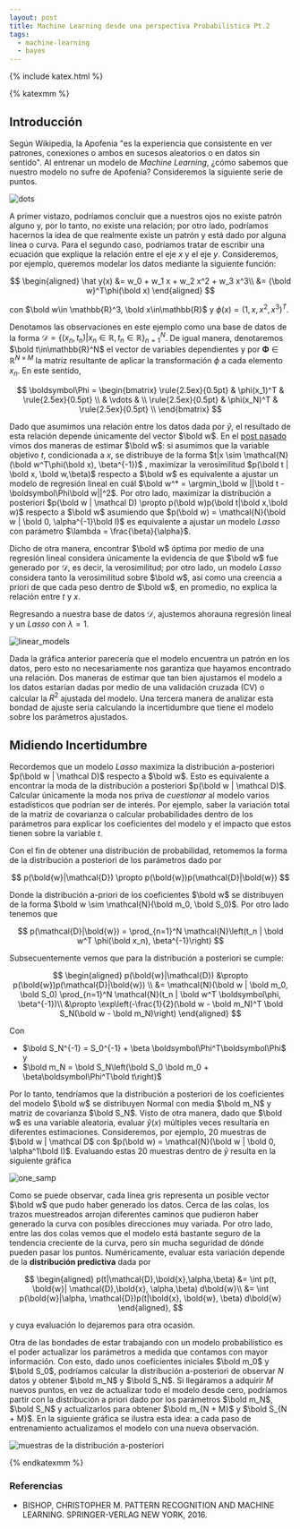 ```yaml
---
layout: post
title: Machine Learning desde una perspectiva Probabilística Pt.2
tags:
  - machine-learning
  - bayes
---
```

{% include katex.html %}

{% katexmm %}

## Introducción
Según Wikipedia, la Apofenia "es la experiencia que consistente en ver patrones, conexiones o ambos en sucesos aleatorios o en datos sin sentido". Al entrenar un modelo de *Machine Learning*, ¿cómo sabemos que nuestro modelo no sufre de Apofenia? Consideremos la siguiente serie de puntos.

![dots](https://i.imgur.com/h6xnKFk.png)

A primer vistazo, podríamos concluir que a nuestros ojos no existe patrón alguno y, por lo tanto, no existe una relación; por otro lado, podríamos hacernos la idea de que realmente existe un patrón y está dado por alguna línea o curva. Para el segundo caso, podríamos tratar de escribir una ecuación que explique la relación entre el eje  $x$ y el eje $y$. Consideremos, por ejemplo, queremos modelar los datos mediante la siguiente función:

$$
\begin{aligned}
    \hat y(x) &= w_0 + w_1 x + w_2 x^2 + w_3 x^3\\
                &= {\bold w}^T\phi(\bold x)
\end{aligned}
$$

con $\bold w\in \mathbb{R}^3, \bold x\in\mathbb{R}$ y $\phi(x) = (1, x, x^2, x^3)^T$.

Denotamos las observaciones en este ejemplo como una base de datos de la forma  $\mathcal D=\{(x_n, t_n) | x_n\in\mathbb{R}, t_n\in\mathbb{R}\}_{n=1}^N$. De igual manera, denotaremos $\bold t\in\mathbb{R}^N$ el vector de variables dependientes y por $\boldsymbol\Phi\in\mathbb{R}^{N\times M}$ la matriz resultante de aplicar la transformación $\phi$ a cada elemento $x_n$. En este sentido,

$$
    \boldsymbol\Phi = \begin{bmatrix}
    \rule{2.5ex}{0.5pt} & \phi(x_1)^T & \rule{2.5ex}{0.5pt} \\
    & \vdots & \\
    \rule{2.5ex}{0.5pt} & \phi(x_N)^T & \rule{2.5ex}{0.5pt} \\
    \end{bmatrix}
$$

Dado que asumimos una relación entre los datos dada por $\hat y$, el resultado de esta relación depende únicamente del  vector $\bold w$.  En el [post pasado]([https://gerdm.nabla.mx/proba-ml-1/](https://gerdm.nabla.mx/proba-ml-1/)) vimos dos maneras de estimar $\bold w$: si asumimos que la variable objetivo $t$, condicionada a $x$, se distribuye de la forma $t|x \sim \mathcal{N}(\bold w^T\phi(\bold x), \beta^{-1})$ , maximizar la verosimilitud $p(\bold t | \bold x, \bold w,\beta)$ respecto a $\bold w$ es equivalente a ajustar un modelo de regresión lineal en cuál  $\bold w^* = \argmin_\bold w ||\bold t - \boldsymbol\Phi\bold w||^2$. Por otro lado, maximizar la distribución a posteriori $p(\bold w | \mathcal D) \propto p(\bold w)p(\bold t|\bold x,\bold w)$ respecto a $\bold w$ asumiendo que $p(\bold w) = \mathcal{N}(\bold w | \bold 0, \alpha^{-1}\bold I)$ es equivalente a ajustar un modelo *Lasso* con parámetro $\lambda = \frac{\beta}{\alpha}$.

Dicho de otra manera, encontrar $\bold w$ óptima por medio de una regresión lineal considera únicamente la evidencia de que $\bold w$ fue generado por $\mathcal D$, es decir, la verosimilitud; por otro lado, un modelo *Lasso* considera tanto la verosimilitud sobre $\bold w$, así como una creencia a priori de que cada peso dentro de $\bold w$, en promedio, no explica la relación entre $t$ y $x$.

Regresando a nuestra base de datos $\mathcal D$, ajustemos ahorauna regresión lineal y un *Lasso* con $\lambda = 1$.

![linear_models](https://i.imgur.com/FUQisGG.png)

Dada la gráfica anterior parecería que el modelo encuentra un patrón en los datos, pero esto no necesariamente nos garantiza que hayamos encontrado una relación. Dos maneras de estimar que tan bien ajustamos el modelo a los datos estarían dadas por medio de una validación cruzada (CV) o calcular la $R^2$ ajustada del modelo. Una tercera manera de analizar esta bondad de ajuste sería calculando la incertidumbre que tiene el modelo sobre los parámetros ajustados.

## Midiendo Incertidumbre
Recordemos que un modelo *Lasso* maximiza la distribución a-posteriori $p(\bold w | \mathcal D)$  respecto a $\bold w$. Esto es equivalente a encontrar la moda de la distribución a posteriori $p(\bold w | \mathcal D)$. Calcular únicamente la moda nos priva de *cuestionar* al modelo varios estadísticos que podrían ser de interés. Por ejemplo, saber la variación total de la matriz de covarianza o calcular probabilidades dentro de los parámetros para explicar los coeficientes del modelo y el impacto que estos tienen sobre la variable $t$.

Con el fin de obtener una distribución de probabilidad, retomemos la forma de la distribución a posteriori de los parámetros dado por

$$
    p(\bold{w}|\mathcal{D}) \propto p(\bold{w})p(\mathcal{D}|\bold{w})
$$

Donde la distribución a-priori de los coeficientes $\bold w$ se distribuyen de la forma $\bold w \sim \mathcal{N}(\bold m_0, \bold S_0)$. Por otro lado tenemos que

$$
p(\mathcal{D}|\bold{w}) = \prod_{n=1}^N \mathcal{N}\left(t_n | \bold w^T \phi(\bold x_n), \beta^{-1}\right)
$$

Subsecuentemente vemos que para la distribución a posteriori se cumple:

$$
\begin{aligned}
    p(\bold{w}|\mathcal{D}) &\propto p(\bold{w})p(\mathcal{D}|\bold{w})  \\
    &= \mathcal{N}(\bold w | \bold m_0, \bold S_0) \prod_{n=1}^N \mathcal{N}(t_n | \bold w^T \boldsymbol\phi, \beta^{-1})\\
    &\propto \exp\left(-\frac{1}{2}(\bold w - \bold m_N)^T \bold S_N(\bold w - \bold m_N)\right) 
\end{aligned}
$$

Con 
* $\bold S_N^{-1} = S_0^{-1} + \beta \boldsymbol\Phi^T\boldsymbol\Phi$ y
*  $\bold m_N = \bold S_N\left(\bold S_0 \bold m_0 + \beta\boldsymbol\Phi^T\bold t\right)$

Por lo tanto, tendríamos que la distribución a posteriori de los coeficientes del modelo $\bold w$ se distribuyen Normal con media $\bold m_N$ y matriz de covarianza $\bold S_N$. Visto de otra manera, dado que $\bold w$ es una variable aleatoria, evaluar $\hat y(x)$ múltiples veces resultaría en diferentes estimaciones. Consideremos, por ejemplo, 20 muestras de $\bold w | \mathcal D$ con $p(\bold w) = \mathcal{N}(\bold w | \bold 0, \alpha^1\bold I)$. Evaluando estas 20 muestras dentro de $\hat y$ resulta en la siguiente gráfica

![one_samp](https://i.imgur.com/F9CNBO2.png)


Como se puede observar, cada línea gris representa un posible vector $\bold w$ que pudo haber generado los datos. Cerca de las colas, los trazos muestreados arrojan diferentes caminos que pudieron haber generado la curva con posibles direcciones muy variada. Por otro lado, entre las dos colas vemos que el modelo está bastante seguro de la tendencia creciente de la curva, pero sin mucha seguridad de dónde pueden pasar los puntos. Numéricamente, evaluar esta variación depende de la **distribución predictiva** dada por 

$$
\begin{aligned}
    p(t|\mathcal{D},\bold{x},\alpha,\beta) &= \int p(t, \bold{w}| \mathcal{D},\bold{x}, \alpha,\beta) d\bold{w}\\
        &= \int p(\bold{w}|\alpha, \mathcal{D})p(t|\bold{x}, \bold{w}, \beta) d\bold{w}
\end{aligned},
$$

y cuya evaluación lo dejaremos para otra ocasión.

Otra de las bondades de estar trabajando con un modelo probabilístico es el poder actualizar los parámetros a medida que contamos con mayor información. Con esto, dado unos coeficientes iniciales $\bold m_0$ y $\bold S_0$, podríamos calcular la distribución a-posteriori de observar $N$ datos y obtener $\bold m_N$ y $\bold S_N$. Si llegáramos a adquirir $M$ nuevos puntos, en vez de actualizar todo el modelo desde cero, podríamos partir con la distribución a priori dado por los parámetros $\bold m_N$, $\bold S_N$ y actualizarlos para obtener $\bold m_{N + M}$ y $\bold S_{N + M}$. En la siguiente gráfica se ilustra esta idea: a cada paso de entrenamiento actualizamos el modelo con una nueva observación.


![muestras de la distribución a-posteriori](https://i.imgur.com/mlbYjf8.gif)


{% endkatexmm %}

### Referencias
* BISHOP, CHRISTOPHER M. PATTERN RECOGNITION AND MACHINE LEARNING. SPRINGER-VERLAG NEW YORK, 2016.

